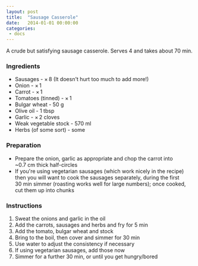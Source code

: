 ```yaml
---
layout: post
title:  "Sausage Casserole"
date:   2014-01-01 00:00:00
categories:
 - docs
---
```


A crude but satisfying sausage casserole. Serves 4 and takes about 70 min.

### Ingredients

* Sausages - × 8 (It doesn't hurt too much to add more!)
* Onion - × 1
* Carrot - × 1
* Tomatoes (tinned) - × 1
* Bulgar wheat - 50&nbsp;g
* Olive oil - 1&nbsp;tbsp
* Garlic - × 2 cloves
* Weak vegetable stock - 570&nbsp;ml
* Herbs (of some sort) - some

### Preparation

* Prepare the onion, garlic as appropriate and chop the carrot into ~0.7&nbsp;cm
  thick half-circles
* If you're using vegetarian sausages (which work nicely in the recipe) then
  you will want to cook the sausages separately, during the first 30&nbsp;min
  simmer (roasting works well for large numbers); once cooked, cut them up into
  chunks

### Instructions

1. Sweat the onions and garlic in the oil
2. Add the carrots, sausages and herbs and fry for 5&nbsp;min
3. Add the tomato, bulgar wheat and stock
4. Bring to the boil, then cover and simmer for 30&nbsp;min
5. Use water to adjust the consistency if necessary
6. If using vegetarian sausages, add those now
7. Simmer for a further 30&nbsp;min, or until you get hungry/bored
